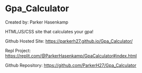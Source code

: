 # Gpa_Calculator
Created by: Parker Hasenkamp

HTML/JS/CSS site that calculates your gpa!

Github Hosted Site: https://parkerh27.github.io/Gpa_Calculator/

Repl Project: https://replit.com/@ParkerHasenkamp/GpaCalculator#index.html

Github Repository: https://github.com/ParkerH27/Gpa_Calculator
